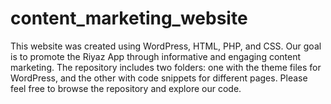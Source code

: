 # content_marketing_website

This website was created using WordPress, HTML, PHP, and CSS. Our goal is to promote the Riyaz App through informative and engaging content marketing. The repository includes two folders: one with the theme files for WordPress, and the other with code snippets for different pages. Please feel free to browse the repository and explore our code. 
